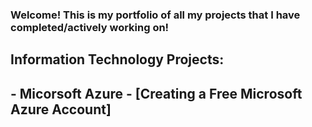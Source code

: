 ### Welcome! This is my portfolio of all my projects that I have completed/actively working on!
<h2> Information Technology Projects:<h2> 
  - <b>Micorsoft Azure</b>
    - [Creating a Free Microsoft Azure Account]
  
